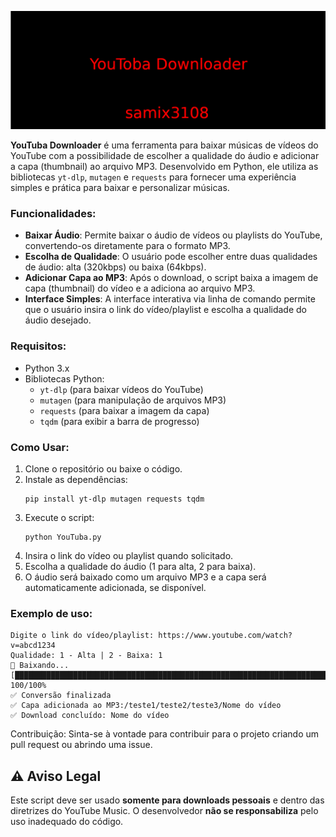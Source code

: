 ![YouToba Logo](YouToba_logo.png)

**YouTuba Downloader** é uma ferramenta para baixar músicas de vídeos do YouTube com a possibilidade de escolher a qualidade do áudio e adicionar a capa (thumbnail) ao arquivo MP3. Desenvolvido em Python, ele utiliza as bibliotecas `yt-dlp`, `mutagen` e `requests` para fornecer uma experiência simples e prática para baixar e personalizar músicas.

### Funcionalidades:
- **Baixar Áudio**: Permite baixar o áudio de vídeos ou playlists do YouTube, convertendo-os diretamente para o formato MP3.
- **Escolha de Qualidade**: O usuário pode escolher entre duas qualidades de áudio: alta (320kbps) ou baixa (64kbps).
- **Adicionar Capa ao MP3**: Após o download, o script baixa a imagem de capa (thumbnail) do vídeo e a adiciona ao arquivo MP3.
- **Interface Simples**: A interface interativa via linha de comando permite que o usuário insira o link do vídeo/playlist e escolha a qualidade do áudio desejado.

### Requisitos:
- Python 3.x
- Bibliotecas Python:
  - `yt-dlp` (para baixar vídeos do YouTube)
  - `mutagen` (para manipulação de arquivos MP3)
  - `requests` (para baixar a imagem da capa)
  - `tqdm` (para exibir a barra de progresso)

### Como Usar:
1. Clone o repositório ou baixe o código.
2. Instale as dependências:
   ```
   pip install yt-dlp mutagen requests tqdm
   ```
3. Execute o script:
   ```
   python YouTuba.py
   ```
4. Insira o link do vídeo ou playlist quando solicitado.
5. Escolha a qualidade do áudio (1 para alta, 2 para baixa).
6. O áudio será baixado como um arquivo MP3 e a capa será automaticamente adicionada, se disponível.

### Exemplo de uso:
```
Digite o link do vídeo/playlist: https://www.youtube.com/watch?v=abcd1234
Qualidade: 1 - Alta | 2 - Baixa: 1
🎵 Baixando...
[██████████████████████████████████████████████████████████████████████████████████████] 100/100%
✅ Conversão finalizada
✅ Capa adicionada ao MP3:/teste1/teste2/teste3/Nome do vídeo
✅ Download concluído: Nome do vídeo
```
Contribuição:
Sinta-se à vontade para contribuir para o projeto criando um pull request ou abrindo uma issue.

## ⚠️ Aviso Legal  
Este script deve ser usado **somente para downloads pessoais** e dentro das diretrizes do YouTube Music. O desenvolvedor **não se responsabiliza** pelo uso inadequado do código.  
